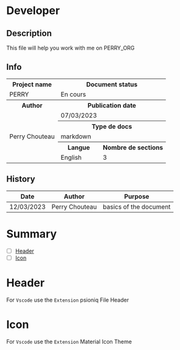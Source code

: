 # Developer

## Description

This file will help you work with me on PERRY_ORG

## Info

<table>
  <tr>
    <th>Project name</th>
    <th colspan="2">Document status</th>
  </tr>
  <tr>
    <td>PERRY</td>
    <td>En cours</td>
  </tr>
  <tr>
    <th>Author</th>
    <th colspan="2">Publication date</th>
  </tr>
  <tr>
    <td rowspan="5">Perry Chouteau</td>
    <td>07/03/2023</td>

  </tr>
    <th colspan="2">Type de docs</th>
  </tr>
  <tr>
    <td>markdown</td>
  </tr>
  </tr>
    <th>Langue</th>
    <th>Nombre de sections</th>
  </tr>
  <tr>
    <td>English</td>
    <td>3</td>
  </tr>
</table>

## History

| Date       | Author         | Purpose |
|------------|--------------- | - |
| 12/03/2023 | Perry Chouteau | basics of the document |

# Summary

- [ ] [Header](#header)
- [ ] [Icon](#icon)

# Header

For `Vscode` use the `Extension` psioniq File Header

# Icon

For `Vscode` use the `Extension` Material Icon Theme

